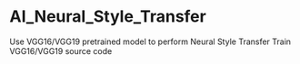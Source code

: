 # AI_Neural_Style_Transfer

Use VGG16/VGG19 pretrained model to perform Neural Style Transfer
Train VGG16/VGG19 source code
